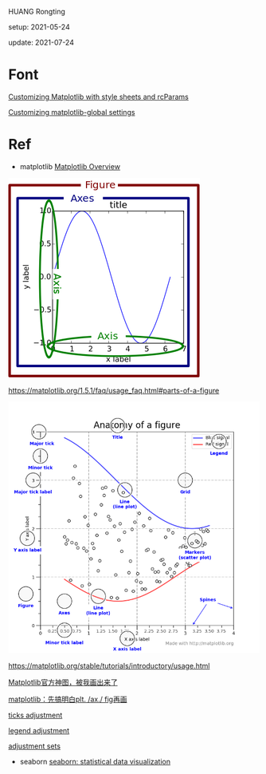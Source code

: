 HUANG Rongting
 
setup: 2021-05-24
 
update: 2021-07-24

# Font
[Customizing Matplotlib with style sheets and rcParams](https://matplotlib.org/stable/tutorials/introductory/customizing.html)

[Customizing matplotlib-global settings](https://blog.csdn.net/cdqn10086/article/details/77888660)




# Ref

- matplotlib
[Matplotlib Overview](https://matplotlib.org/stable/contents.html)

![fig_map-parts-of-a-figure](./figs/fig_map.png)

https://matplotlib.org/1.5.1/faq/usage_faq.html#parts-of-a-figure

![parts-of-a-figure-matplotlib](./figs/parts-of-a-figure.png)

https://matplotlib.org/stable/tutorials/introductory/usage.html

[Matplotlib官方神图，被我画出来了](https://zhuanlan.zhihu.com/p/345046797)

[matplotlib：先搞明白plt. /ax./ fig再画](https://zhuanlan.zhihu.com/p/93423829)

[ticks adjustment](https://mp.weixin.qq.com/s/bI9UsY0-qynvrQSYy7O30A)

[legend adjustment](https://mp.weixin.qq.com/s?__biz=MzkxMzE0MjUzNQ==&mid=2247483933&idx=2&sn=b251c9ddb5a35509d61fb26d52a17b2e&chksm=c1036475f674ed63ca546b8fdf5c69bc038cb995e0ad577f68422e0b1c9d67e8b17868ff2612&scene=178&cur_album_id=1696475684874813449#rd)

[adjustment sets](https://mp.weixin.qq.com/mp/appmsgalbum?__biz=MzkxMzE0MjUzNQ==&action=getalbum&album_id=1696475684874813449&scene=173&from_msgid=2247483933&from_itemidx=2&count=3&nolastread=1#wechat_redirect)

- seaborn
[seaborn: statistical data visualization](https://seaborn.pydata.org/#)

